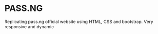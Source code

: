# PASS.NG
Replicating pass.ng official website using HTML, CSS and bootstrap. Very responsive and dynamic
